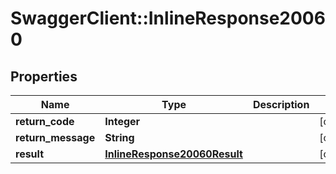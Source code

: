 # SwaggerClient::InlineResponse20060

## Properties
Name | Type | Description | Notes
------------ | ------------- | ------------- | -------------
**return_code** | **Integer** |  | [optional] 
**return_message** | **String** |  | [optional] 
**result** | [**InlineResponse20060Result**](InlineResponse20060Result.md) |  | [optional] 


